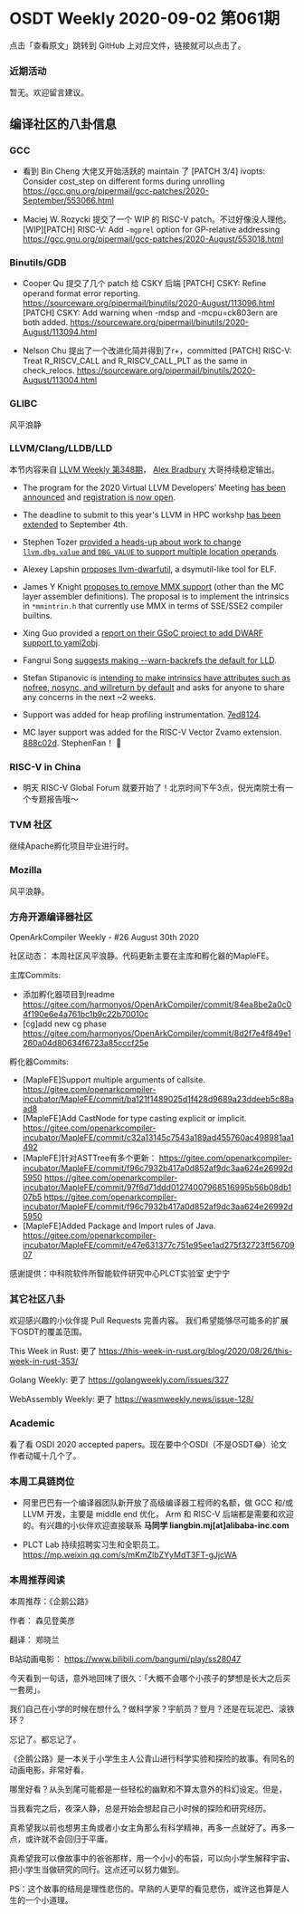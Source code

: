 # OSDT Weekly 2020-09-02 第061期

点击「查看原文」跳转到 GitHub 上对应文件，链接就可以点击了。

### 近期活动

暂无。欢迎留言建议。

## 编译社区的八卦信息

### GCC

- 看到 Bin Cheng 大佬又开始活跃的 maintain 了
  [PATCH 3/4] ivopts: Consider cost_step on different forms during unrolling
  https://gcc.gnu.org/pipermail/gcc-patches/2020-September/553066.html

- Maciej W. Rozycki 提交了一个 WIP 的 RISC-V patch。不过好像没人理他。
  [WIP][PATCH] RISC-V: Add `-mgprel` option for GP-relative addressing
  https://gcc.gnu.org/pipermail/gcc-patches/2020-August/553018.html

### Binutils/GDB

- Cooper Qu 提交了几个 patch 给 CSKY 后端
  [PATCH] CSKY: Refine operand format error reporting.
  https://sourceware.org/pipermail/binutils/2020-August/113096.html
  [PATCH] CSKY: Add warning when -mdsp and -mcpu=ck803ern are both added.
  https://sourceware.org/pipermail/binutils/2020-August/113094.html

- Nelson Chu 提出了一个改进化简并得到了r+，committed
  [PATCH] RISC-V: Treat R_RISCV_CALL and R_RISCV_CALL_PLT as the same in check_relocs.
  https://sourceware.org/pipermail/binutils/2020-August/113004.html

### GLIBC

风平浪静

### LLVM/Clang/LLDB/LLD

本节内容来自 [LLVM Weekly 第348期](http://llvmweekly.org/issue/348)，
[Alex Bradbury](https://www.linkedin.com/in/alex-bradbury/) 大哥持续稳定输出。

* The program for the 2020 Virtual LLVM Developers' Meeting [has been announced](http://lists.llvm.org/pipermail/llvm-dev/2020-August/144566.html) and [registration is now open](http://lists.llvm.org/pipermail/llvm-dev/2020-August/144649.html).

* The deadline to submit to this year's LLVM in HPC workshp [has been extended](http://lists.llvm.org/pipermail/llvm-dev/2020-August/144602.html) to September 4th.


* Stephen Tozer [provided a heads-up about work to change `llvm.dbg.value` and `DBG_VALUE` to support multiple location operands](http://lists.llvm.org/pipermail/llvm-dev/2020-August/144589.html).

* Alexey Lapshin [proposes llvm-dwarfutil](http://lists.llvm.org/pipermail/llvm-dev/2020-August/144579.html), a dsymutil-like tool for ELF.

* James Y Knight [proposes to remove MMX support](http://lists.llvm.org/pipermail/llvm-dev/2020-August/144670.html) (other than the MC layer assembler definitions). The proposal is to implement the intrinsics in `*mmintrin.h` that currently use MMX in terms of SSE/SSE2 compiler builtins.

* Xing Guo provided a [report on their GSoC project to add DWARF support to yaml2obj](http://lists.llvm.org/pipermail/llvm-dev/2020-August/144666.html).

* Fangrui Song [suggests making --warn-backrefs the default for LLD](http://lists.llvm.org/pipermail/llvm-dev/2020-August/144634.html).

* Stefan Stipanovic is [intending to make intrinsics have attributes such as nofree, nosync, and willreturn by default](http://lists.llvm.org/pipermail/llvm-dev/2020-August/144631.html) and asks for anyone to share any concerns in the next ~2 weeks.

* Support was added for heap profiling instrumentation.
  [7ed8124](https://reviews.llvm.org/rG7ed8124d46f).

* MC layer support was added for the RISC-V Vector Zvamo extension.
  [888c02d](https://reviews.llvm.org/rG888c02deee2).
  StephenFan！ 🎉

### RISC-V in China

- 明天 RISC-V Global Forum 就要开始了！北京时间下午3点，倪光南院士有一个专题报告哦～​

### TVM 社区

继续Apache孵化项目毕业进行时。

### Mozilla

风平浪静。

### 方舟开源编译器社区

OpenArkCompiler Weekly - #26 August 30th 2020

社区动态： 本周社区风平浪静。代码更新主要在主库和孵化器的MapleFE。

主库Commits:

- 添加孵化器项目到readme
  https://gitee.com/harmonyos/OpenArkCompiler/commit/84ea8be2a0c04f190e6e4a761bc1b9c22b70010c
- [cg]add new cg phase
  https://gitee.com/harmonyos/OpenArkCompiler/commit/8d2f7e4f849e1260a04d80634f6723a85cccf25e

孵化器Commits:

- [MapleFE]Support multiple arguments of callsite.
  https://gitee.com/openarkcompiler-incubator/MapleFE/commit/ba121f1489025d1f428d9689a23ddeeb5c88aad8
- [MapleFE]Add CastNode for type casting explicit or implicit.
  https://gitee.com/openarkcompiler-incubator/MapleFE/commit/c32a13145c7543a189ad455760ac498981aa1492
- [MapleFE]针对ASTTree有多个更新：
  https://gitee.com/openarkcompiler-incubator/MapleFE/commit/f96c7932b417a0d852af9dc3aa624e26992d5950
  https://gitee.com/openarkcompiler-incubator/MapleFE/commit/97f6d71ddd01274007968516995b56b08db107b5
  https://gitee.com/openarkcompiler-incubator/MapleFE/commit/f96c7932b417a0d852af9dc3aa624e26992d5950
- [MapleFE]Added Package and Import rules of Java.
  https://gitee.com/openarkcompiler-incubator/MapleFE/commit/e47e631377c751e95ee1ad275f32723ff5670907

感谢提供：中科院软件所智能软件研究中心PLCT实验室  史宁宁

### 其它社区八卦

欢迎感兴趣的小伙伴提 Pull Requests 完善内容。
我们希望能够尽可能多的扩展下OSDT的覆盖范围。

This Week in Rust: 更了
https://this-week-in-rust.org/blog/2020/08/26/this-week-in-rust-353/

Golang Weekly: 更了
https://golangweekly.com/issues/327

WebAssembly Weekly: 更了
https://wasmweekly.news/issue-128/

### Academic

看了看 OSDI 2020 accepted papers。现在要中个OSDI（不是OSDT😂）论文作者动辄十几个了。

### 本周工具链岗位

- 阿里巴巴有一个编译器团队新开放了高级编译器工程师的名额，做 GCC 和/或 LLVM 开发，主要是 middle end 优化， Arm 和 RISC-V 后端都是需要和欢迎的。有兴趣的小伙伴欢迎直接联系
  **马同学 liangbin.mj[at]alibaba-inc.com**

- PLCT Lab 持续招聘实习生和全职员工。
  https://mp.weixin.qq.com/s/mKmZlbZYyMdT3FT-gJjcWA

### 本周推荐阅读

本周推荐：《企鹅公路》

作者： 森见登美彦

翻译： 郑晓兰

B站动画电影： https://www.bilibili.com/bangumi/play/ss28047

今天看到一句话，意外地回味了很久：「大概不会哪个小孩子的梦想是长大之后买一套房」。

我们自己在小学的时候在想什么？做科学家？宇航员？登月？还是在玩泥巴、滚铁环？

忘记了。都忘记了。

《企鹅公路》是一本关于小学生主人公青山进行科学实验和探险的故事。有同名的动画电影，非常好看。

哪里好看？从头到尾可能都是一些轻松的幽默和不算太意外的科幻设定。但是，

当我看完之后，夜深人静，总是开始会想起自己小时候的探险和研究经历。

真希望我以前也想男主角或者小女主角那么有科学精神，再多一点就好了。再多一点，或许就不会回归于平庸。

真希望我可以像故事中的爸爸那样，用一个小小的布袋，可以向小学生解释宇宙、把小学生当做研究的同行。这点还可以努力做到。

PS：这个故事的结局是理性悲伤的。早熟的人更早的看见悲伤，或许这也算是人生的一个小道理。
